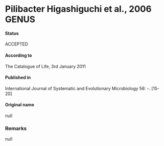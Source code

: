 # Pilibacter Higashiguchi et al., 2006 GENUS

#### Status
ACCEPTED

#### According to
The Catalogue of Life, 3rd January 2011

#### Published in
International Journal of Systematic and Evolutionary Microbiology 56: -. [15-20]

#### Original name
null

### Remarks
null